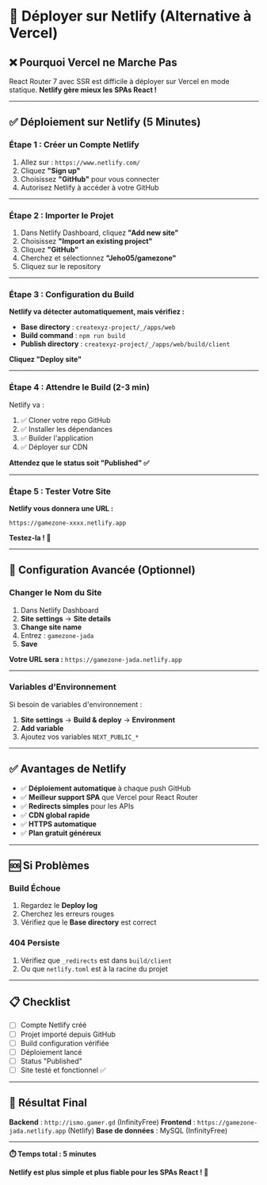 # 🚀 Déployer sur Netlify (Alternative à Vercel)

## ❌ Pourquoi Vercel ne Marche Pas

React Router 7 avec SSR est difficile à déployer sur Vercel en mode statique.
**Netlify gère mieux les SPAs React !**

---

## ✅ Déploiement sur Netlify (5 Minutes)

### Étape 1 : Créer un Compte Netlify

1. Allez sur : `https://www.netlify.com/`
2. Cliquez **"Sign up"**
3. Choisissez **"GitHub"** pour vous connecter
4. Autorisez Netlify à accéder à votre GitHub

---

### Étape 2 : Importer le Projet

1. Dans Netlify Dashboard, cliquez **"Add new site"**
2. Choisissez **"Import an existing project"**
3. Cliquez **"GitHub"**
4. Cherchez et sélectionnez **"Jeho05/gamezone"**
5. Cliquez sur le repository

---

### Étape 3 : Configuration du Build

**Netlify va détecter automatiquement, mais vérifiez :**

- **Base directory** : `createxyz-project/_/apps/web`
- **Build command** : `npm run build`
- **Publish directory** : `createxyz-project/_/apps/web/build/client`

**Cliquez "Deploy site"**

---

### Étape 4 : Attendre le Build (2-3 min)

Netlify va :
1. ✅ Cloner votre repo GitHub
2. ✅ Installer les dépendances
3. ✅ Builder l'application
4. ✅ Déployer sur CDN

**Attendez que le status soit "Published" ✅**

---

### Étape 5 : Tester Votre Site

**Netlify vous donnera une URL :**
```
https://gamezone-xxxx.netlify.app
```

**Testez-la ! 🚀**

---

## 🔧 Configuration Avancée (Optionnel)

### Changer le Nom du Site

1. Dans Netlify Dashboard
2. **Site settings** → **Site details**
3. **Change site name**
4. Entrez : `gamezone-jada`
5. **Save**

**Votre URL sera :** `https://gamezone-jada.netlify.app`

---

### Variables d'Environnement

Si besoin de variables d'environnement :

1. **Site settings** → **Build & deploy** → **Environment**
2. **Add variable**
3. Ajoutez vos variables `NEXT_PUBLIC_*`

---

## ✅ Avantages de Netlify

- ✅ **Déploiement automatique** à chaque push GitHub
- ✅ **Meilleur support SPA** que Vercel pour React Router
- ✅ **Redirects simples** pour les APIs
- ✅ **CDN global rapide**
- ✅ **HTTPS automatique**
- ✅ **Plan gratuit généreux**

---

## 🆘 Si Problèmes

### Build Échoue

1. Regardez le **Deploy log**
2. Cherchez les erreurs rouges
3. Vérifiez que le **Base directory** est correct

### 404 Persiste

1. Vérifiez que `_redirects` est dans `build/client`
2. Ou que `netlify.toml` est à la racine du projet

---

## 📋 Checklist

- [ ] Compte Netlify créé
- [ ] Projet importé depuis GitHub
- [ ] Build configuration vérifiée
- [ ] Déploiement lancé
- [ ] Status "Published"
- [ ] Site testé et fonctionnel ✅

---

## 🎉 Résultat Final

**Backend** : `http://ismo.gamer.gd` (InfinityFree)
**Frontend** : `https://gamezone-jada.netlify.app` (Netlify)
**Base de données** : MySQL (InfinityFree)

---

**⏱️ Temps total : 5 minutes**

**Netlify est plus simple et plus fiable pour les SPAs React ! 🚀**
